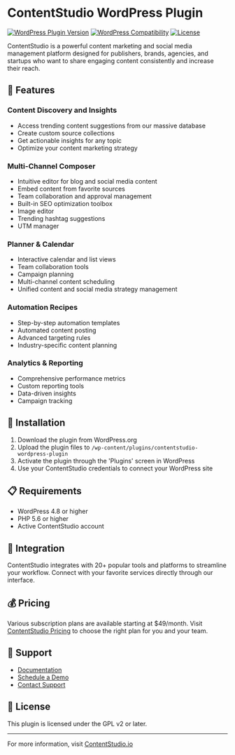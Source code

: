 # ContentStudio WordPress Plugin

[![WordPress Plugin Version](https://img.shields.io/wordpress/plugin/v/contentstudio-wordpress-plugin)](https://wordpress.org/plugins/contentstudio-wordpress-plugin/)
[![WordPress Compatibility](https://img.shields.io/wordpress/v/contentstudio-wordpress-plugin)](https://wordpress.org/plugins/contentstudio-wordpress-plugin/)
[![License](https://img.shields.io/badge/license-GPL--2.0%2B-blue.svg)](https://www.gnu.org/licenses/gpl-2.0.html)

ContentStudio is a powerful content marketing and social media management platform designed for publishers, brands, agencies, and startups who want to share engaging content consistently and increase their reach.

## 🚀 Features

### Content Discovery and Insights
- Access trending content suggestions from our massive database
- Create custom source collections
- Get actionable insights for any topic
- Optimize your content marketing strategy

### Multi-Channel Composer
- Intuitive editor for blog and social media content
- Embed content from favorite sources
- Team collaboration and approval management
- Built-in SEO optimization toolbox
- Image editor
- Trending hashtag suggestions
- UTM manager

### Planner & Calendar
- Interactive calendar and list views
- Team collaboration tools
- Campaign planning
- Multi-channel content scheduling
- Unified content and social media strategy management

### Automation Recipes
- Step-by-step automation templates
- Automated content posting
- Advanced targeting rules
- Industry-specific content planning

### Analytics & Reporting
- Comprehensive performance metrics
- Custom reporting tools
- Data-driven insights
- Campaign tracking

## 🔧 Installation

1. Download the plugin from WordPress.org
2. Upload the plugin files to `/wp-content/plugins/contentstudio-wordpress-plugin`
3. Activate the plugin through the 'Plugins' screen in WordPress
4. Use your ContentStudio credentials to connect your WordPress site

## 📋 Requirements

- WordPress 4.8 or higher
- PHP 5.6 or higher
- Active ContentStudio account

## 🔗 Integration

ContentStudio integrates with 20+ popular tools and platforms to streamline your workflow. Connect with your favorite services directly through our interface.

## 💰 Pricing

Various subscription plans are available starting at $49/month. Visit [ContentStudio Pricing](https://contentstudio.io/pricing) to choose the right plan for you and your team.

## 🤝 Support

- [Documentation](https://help.contentstudio.io)
- [Schedule a Demo](https://contentstudio.io/book-a-demo)
- [Contact Support](https://contentstudio.io/contact)

## 📝 License

This plugin is licensed under the GPL v2 or later.

---

For more information, visit [ContentStudio.io](https://contentstudio.io)